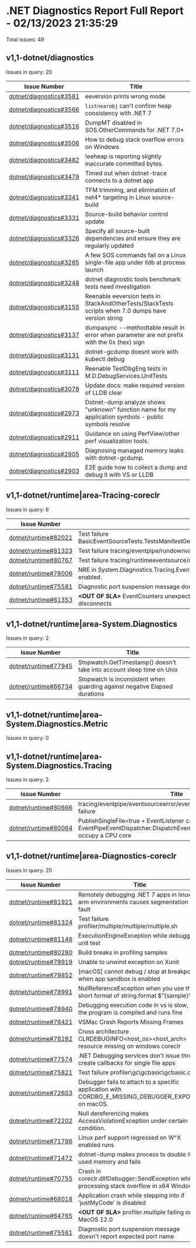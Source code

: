 # .NET Diagnostics Report Full Report - 02/13/2023 21:35:29

Total issues: 49

## v1,1-dotnet/diagnostics

Issues in query: 20

| **Issue Number** | **Title** |
| :--------------: | --------- |
| [dotnet/diagnostics#3581](https://github.com/dotnet/diagnostics/issues/3581) | eeversion prints wrong mode |
| [dotnet/diagnostics#3566](https://github.com/dotnet/diagnostics/issues/3566) | `listnearobj` can't confirm heap consistency with .NET 7 |
| [dotnet/diagnostics#3516](https://github.com/dotnet/diagnostics/issues/3516) | DumpMT disabled in SOS.OtherCommands for .NET 7.0+ |
| [dotnet/diagnostics#3506](https://github.com/dotnet/diagnostics/issues/3506) | How to debug stack overflow errors on Windows |
| [dotnet/diagnostics#3482](https://github.com/dotnet/diagnostics/issues/3482) | !eeheap is reporting slightly inaccurate committed bytes. |
| [dotnet/diagnostics#3479](https://github.com/dotnet/diagnostics/issues/3479) | Timed out when dotnet-trace connects to a dotnet app |
| [dotnet/diagnostics#3341](https://github.com/dotnet/diagnostics/issues/3341) | TFM trimming, and elimination of net4* targeting in Linux source-build |
| [dotnet/diagnostics#3331](https://github.com/dotnet/diagnostics/issues/3331) | Source-build behavior control update |
| [dotnet/diagnostics#3326](https://github.com/dotnet/diagnostics/issues/3326) | Specify all source-built dependencies and ensure they are regularly updated |
| [dotnet/diagnostics#3265](https://github.com/dotnet/diagnostics/issues/3265) | A few SOS commands fail on a Linux single-file app under lldb at process launch |
| [dotnet/diagnostics#3248](https://github.com/dotnet/diagnostics/issues/3248) | dotnet diagnostic tools benchmark tests need investigation |
| [dotnet/diagnostics#3155](https://github.com/dotnet/diagnostics/issues/3155) | Reenable eeversion tests in StackAndOtherTests/StackTests scripts when 7.0 dumps have version string |
| [dotnet/diagnostics#3137](https://github.com/dotnet/diagnostics/issues/3137) | dumpasync --methodtable result in error when parameter are not prefix with the 0x (hex) sign  |
| [dotnet/diagnostics#3131](https://github.com/dotnet/diagnostics/issues/3131) | dotnet-gcdump doesnt work with kubectl debug |
| [dotnet/diagnostics#3111](https://github.com/dotnet/diagnostics/issues/3111) | Reenable TestDbgEng tests in M.D.DebugServices.UnitTests |
| [dotnet/diagnostics#3078](https://github.com/dotnet/diagnostics/issues/3078) | Update docs: make required version of LLDB clear |
| [dotnet/diagnostics#2973](https://github.com/dotnet/diagnostics/issues/2973) | Dotnet-dump analyze shows "unknown" function name for my application symbols - public symbols resolve  |
| [dotnet/diagnostics#2911](https://github.com/dotnet/diagnostics/issues/2911) | Guidance on using PerfView/other perf visualization tools. |
| [dotnet/diagnostics#2905](https://github.com/dotnet/diagnostics/issues/2905) | Diagnosing managed memory leaks with dotnet-gcdump. |
| [dotnet/diagnostics#2903](https://github.com/dotnet/diagnostics/issues/2903) | E2E guide how to collect a dump and debug it with VS or LLDB |

## v1,1-dotnet/runtime|area-Tracing-coreclr

Issues in query: 6

| **Issue Number** | **Title** |
| :--------------: | --------- |
| [dotnet/runtime#82021](https://github.com/dotnet/runtime/issues/82021) | Test failure BasicEventSourceTests.TestsManifestGeneration.Test_EventSource_EtwManifestGenerationRollover |
| [dotnet/runtime#81323](https://github.com/dotnet/runtime/issues/81323) | Test failure tracing/eventpipe/rundownvalidation/rundownvalidation/rundownvalidation.sh |
| [dotnet/runtime#80767](https://github.com/dotnet/runtime/issues/80767) | Test failure tracing/runtimeeventsource/nativeruntimeeventsource/nativeruntimeeventsource.sh |
| [dotnet/runtime#78006](https://github.com/dotnet/runtime/issues/78006) | NRE in System.Diagnostics.Tracing.EventPipePayloadDecoder if Threading event keywords are enabled. |
| [dotnet/runtime#75581](https://github.com/dotnet/runtime/issues/75581) | Diagnostic port suspension message doesn't report expected port name |
| [dotnet/runtime#61353](https://github.com/dotnet/runtime/issues/61353) | **\<OUT OF SLA\>** EventCounters unexpectedly stop reporting data when first of two listeners disconnects |

## v1,1-dotnet/runtime|area-System.Diagnostics

Issues in query: 2

| **Issue Number** | **Title** |
| :--------------: | --------- |
| [dotnet/runtime#77945](https://github.com/dotnet/runtime/issues/77945) | Stopwatch.GetTimestamp() doesn't take into account sleep time on Unix |
| [dotnet/runtime#66734](https://github.com/dotnet/runtime/issues/66734) | Stopwatch is inconsistent when guarding against negative Elapsed durations |

## v1,1-dotnet/runtime|area-System.Diagnostics.Metric

Issues in query: 0

## v1,1-dotnet/runtime|area-System.Diagnostics.Tracing

Issues in query: 2

| **Issue Number** | **Title** |
| :--------------: | --------- |
| [dotnet/runtime#80666](https://github.com/dotnet/runtime/issues/80666) | tracing/eventpipe/eventsourceerror/eventsourceerror/eventsourceerror failure |
| [dotnet/runtime#80064](https://github.com/dotnet/runtime/issues/80064) | PublishSingleFile=true + EventListener causes EventPipeEventDispatcher.DispatchEventsToEventListeners() to fully occupy a CPU core |

## v1,1-dotnet/runtime|area-Diagnostics-coreclr

Issues in query: 20

| **Issue Number** | **Title** |
| :--------------: | --------- |
| [dotnet/runtime#81921](https://github.com/dotnet/runtime/issues/81921) | Remotely debugging .NET 7 apps in linux-arm environments causes segmentation fault |
| [dotnet/runtime#81324](https://github.com/dotnet/runtime/issues/81324) | Test failure profiler/multiple/multiple/multiple.sh |
| [dotnet/runtime#81148](https://github.com/dotnet/runtime/issues/81148) | ExecutionEngineException while debugging unit test |
| [dotnet/runtime#80280](https://github.com/dotnet/runtime/issues/80280) | Build breaks in profiling samples |
| [dotnet/runtime#79919](https://github.com/dotnet/runtime/issues/79919) | Unable to unwind exception on Xunit |
| [dotnet/runtime#79852](https://github.com/dotnet/runtime/issues/79852) | [macOS] cannot debug / stop at breakpoints when app sandbox is enabled |
| [dotnet/runtime#78991](https://github.com/dotnet/runtime/issues/78991) | NullReferenceException when you use the short format of string.format $"{sample}" |
| [dotnet/runtime#78940](https://github.com/dotnet/runtime/issues/78940) | Debugging execution code in vs is slow, but the program is compiled and runs fine |
| [dotnet/runtime#78421](https://github.com/dotnet/runtime/issues/78421) | VSMac Crash Reports Missing Frames |
| [dotnet/runtime#78282](https://github.com/dotnet/runtime/issues/78282) | Cross architecture CLRDEBUGINFO<host_os><host_arch> resource missing on windows coreclr |
| [dotnet/runtime#77574](https://github.com/dotnet/runtime/issues/77574) | .NET Debugging services don't issue thread create callbacks for single file apps |
| [dotnet/runtime#75821](https://github.com/dotnet/runtime/issues/75821) | Test failure profiler\\gc\\gcbasic\\gcbasic.cmd |
| [dotnet/runtime#72603](https://github.com/dotnet/runtime/issues/72603) | Debugger fails to attach to a specific application with CORDBG_E_MISSING_DEBUGGER_EXPORTS on macOS. |
| [dotnet/runtime#72202](https://github.com/dotnet/runtime/issues/72202) | Null dereferencing makes AccessViolationException under certain condition. |
| [dotnet/runtime#71786](https://github.com/dotnet/runtime/issues/71786) | Linux perf support regressed on W^X enabled runs |
| [dotnet/runtime#71472](https://github.com/dotnet/runtime/issues/71472) | dotnet-dump makes process to double its used memory and fails |
| [dotnet/runtime#70755](https://github.com/dotnet/runtime/issues/70755) | Crash in coreclr.dll!Debugger::SendException while processing stack overflow in x64 Windows |
| [dotnet/runtime#68018](https://github.com/dotnet/runtime/issues/68018) | Application crash while stepping into if 'justMyCode' is disabled |
| [dotnet/runtime#64765](https://github.com/dotnet/runtime/issues/64765) | **\<OUT OF SLA\>** profiler.multiple failing on MacOS 12.0 |
| [dotnet/runtime#75581](https://github.com/dotnet/runtime/issues/75581) | Diagnostic port suspension message doesn't report expected port name |

